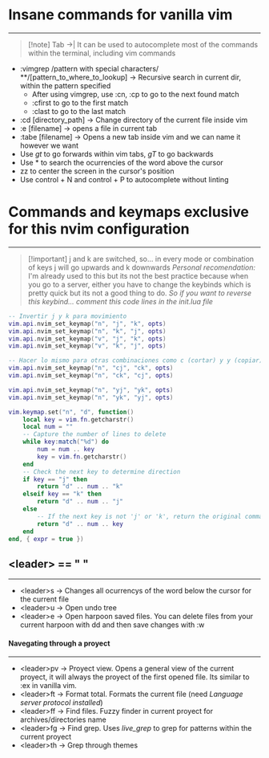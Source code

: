 # Insane commands for vanilla vim
---

> [!note] Tab ->|
> It can be used to autocomplete most of the commands within the terminal, including vim commands

- :vimgrep /pattern with special characters/ **/\[pattern_to_where_to_lookup\] 
-> Recursive search in current dir, within the pattern specified
    - After using vimgrep, use :cn, :cp to go to the next found match
    - :cfirst to go to the first match
    - :clast to go to the last match
- :cd \[directory_path\] -> Change directory of the current file inside vim
- :e \[filename\] -> opens a file in current tab
- :tabe \[filename\] -> Opens a new tab inside vim and we can name it however we want
- Use *gt* to go forwards within vim tabs, *gT* to go backwards
- Use \* to search the ocurrencies of the word above the cursor
- zz to center the screen in the cursor's position
- Use control + N and control + P to autocomplete without linting

# Commands and keymaps exclusive for this nvim configuration
---

> [!important] j and k are switched, so...
> in every mode or combination of keys j will go upwards and k downwards
> *Personal recomendation:* I'm already used to this but its not the best practice because when you go to a server,
> either you have to change the keybinds which is pretty quick but its not a good thing to do. *So if you want to
> reverse this keybind...*
*comment this code lines in the init.lua file*
```lua
-- Invertir j y k para movimiento
vim.api.nvim_set_keymap("n", "j", "k", opts)
vim.api.nvim_set_keymap("n", "k", "j", opts)
vim.api.nvim_set_keymap("v", "j", "k", opts)
vim.api.nvim_set_keymap("v", "k", "j", opts)

-- Hacer lo mismo para otras combinaciones como c (cortar) y y (copiar)
vim.api.nvim_set_keymap("n", "cj", "ck", opts)
vim.api.nvim_set_keymap("n", "ck", "cj", opts)

vim.api.nvim_set_keymap("n", "yj", "yk", opts)
vim.api.nvim_set_keymap("n", "yk", "yj", opts)

vim.keymap.set("n", "d", function()
    local key = vim.fn.getcharstr()
    local num = ""
    -- Capture the number of lines to delete
    while key:match("%d") do
        num = num .. key
        key = vim.fn.getcharstr()
    end
    -- Check the next key to determine direction
    if key == "j" then
        return "d" .. num .. "k"
    elseif key == "k" then
        return "d" .. num .. "j"
    else
        -- If the next key is not 'j' or 'k', return the original command
        return "d" .. num .. key
    end
end, { expr = true })
```

## \<leader\> == " "
---
- \<leader\>s -> Changes all ocurrencys of the word below the cursor for the current file
- \<leader\>u -> Open undo tree
- \<leader\>e -> Open harpoon saved files. You can delete files from your current harpoon with dd and then save changes
with :w

#### Navegating through a proyect
---
- \<leader\>pv -> Proyect view. Opens a general view of the current proyect, it will always the proyect of the first
opened file. Its similar to :ex in vanilla vim.
- \<leader\>ft -> Format total. Formats the current file (need *Language server protocol installed*)
- \<leader\>ff -> Find files. Fuzzy finder in current proyect for archives/directories name
- \<leader\>fg -> Find grep. Uses *live_grep* to grep for patterns within the current proyect
- \<leader\>th -> Grep through themes



